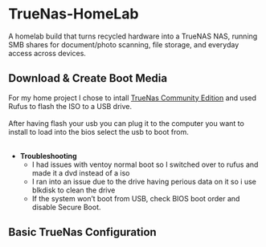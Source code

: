 <h1>TrueNas-HomeLab</h1>
A homelab build that turns recycled hardware into a TrueNAS NAS, running SMB shares for document/photo scanning, file storage, and everyday access across devices.
<h2>Download & Create Boot Media</h2>
For my home project I chose to intall <a href="https://www.truenas.com/download-truenas-community-edition/">TrueNas Community Edition</a> and used Rufus to flash the ISO to 
a USB drive.<br /> 
<br />
After having flash your usb you can plug it to the computer you want to install to load into the bios select the usb to boot from.<br />
<br />
<ul>
  <li><b>Troubleshooting</b>
    <ul>
      <li>I had issues with ventoy normal boot so I switched over to rufus and made it a dvd instead of a iso </li>
      <li>I ran into an issue due to the drive having perious data on it so i use blkdisk to clean the drive</li>
      <li>If the system won’t boot from USB, check BIOS boot order and disable Secure Boot.</li>
    </ul>
  </li>
</ul>
<h2>Basic TrueNas Configuration<h2/>
